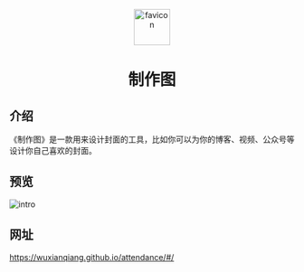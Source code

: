 <p align="center">
  <img width="64" src="https://foruda.gitee.com/images/1712407660517252867/e3ce5120_1411078.png" alt="favicon">
</p>
<h1 align="center"> 制作图 </h1>

## 介绍

《制作图》是一款用来设计封面的工具，比如你可以为你的博客、视频、公众号等设计你自己喜欢的封面。

## 预览

![intro](/banner.png)

## 网址
https://wuxianqiang.github.io/attendance/#/